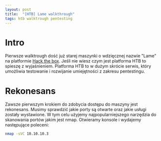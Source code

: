 ```yaml
---
layout: post
title:  "[HTB] Lame walkthrough"
tags: htb walktrough pentesting
---
```


# Intro

Pierwsze walktrough dość już starej maszynki o wdzięcznej nazwie "Lame" na platformie [Hack the box](https://www.hackthebox.eu/). Jeśli nie wiesz czym jest platforma HTB to spieszę z wyjaśnieniem. Platforma HTB to w dużym skrócie serwis, który umożliwia testowanie i rozwijanie umiejętności z zakresu pentestingu. 

# Rekonesans

Zawsze pierwszym krokiem do zdobycia dostępu do maszyny jest rekonesans. Musimy sprawdzić jakie porty są otwarte oraz jakie usługi zostały wystawione. W tym celu użyjemy najpopularniejszego narzędzia do skanowania portów jakim jest nmap. Otwieramy konsole i wydajemy następujące poleceni:

```bash
nmap -sVC 10.10.10.3
```
